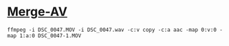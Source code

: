 # [Merge-AV](https://superuser.com/a/277667)

```shell
ffmpeg -i DSC_0047.MOV -i DSC_0047.wav -c:v copy -c:a aac -map 0:v:0 -map 1:a:0 DSC_0047-1.MOV
```

